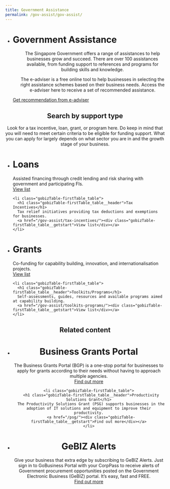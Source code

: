 ```yaml
---
title: Government Assistance
permalink: /gov-assist/gov-assist/
---
```

<div class="gobizfinsup1Table">
  <ul class="gobizfinsup1Table-firstTable">
    <li class="gobizfinsup1Table-firstTable_table">
      <h1 class="gobizfinsup1Table-firstTable_table__header"><strong>Government Assistance</strong></h1>
      <ul class="gobizfinsup1Table-firstTable_table__options">
        <center><p>The Singapore Government offers a range of assistances to help businesses grow and succeed. There are over 100 assistances available, from funding support to references and programs for building skills and knowledge.</p>

<p>The e-adviser is a free online tool to help businesses in selecting the right assistance schemes based on their business needs. Access the e-adviser here to receive a set of recommended assistance.</p></center>
      </ul>
      <a href="https://ea-uat.l1t.molb.gov.sg/"><div class="gobizfinsup1Table-firstTable_table__getstart">Get recommendation from e-adviser</div></a>
    </li>
  </ul>
</div>

<center><h2>Search by support type</h2>

Look for a tax incentive, loan, grant, or program here. Do keep in mind that you will need to meet certain criteria to be eligible for funding support. What you can apply for largely depends on what sector you are in and the growth stage of your business.</center>


<div class="gobizTable">
  <ul class="gobizTable-firstTable">
    <li class="gobizTable-firstTable_table">
      <h1 class="gobizTable-firstTable_table__header">Loans</h1>
      Assisted financing through credit lending and risk sharing with government and participating FIs.
      <a href="/gov-assist/loans/"><div class="gobizTable-firstTable_table__getstart">View list</div></a>
    </li>

    <li class="gobizTable-firstTable_table">
      <h1 class="gobizTable-firstTable_table__header">Tax Incentives</h1>
      Tax relief initiatives providing tax deductions and exemptions for businesses.
      <a href="/gov-assist/tax-incentives/"><div class="gobizTable-firstTable_table__getstart">View list</div></a>
    </li>
  </ul>
</div>

<div class="gobizTable">
  <ul class="gobizTable-firstTable">
    <li class="gobizTable-firstTable_table">
      <h1 class="gobizTable-firstTable_table__header">Grants</h1>
      Co-funding for capability building, innovation, and internationalisation projects.
      <a href="/gov-assist/grants/"><div class="gobizTable-firstTable_table__getstart">View list</div></a>
    </li>

    <li class="gobizTable-firstTable_table">
      <h1 class="gobizTable-firstTable_table__header">Toolkits/Programs</h1>
      Self-assessments, guides, resources and available programs aimed at capability building.
      <a href="/gov-assist/toolkits-programs/"><div class="gobizTable-firstTable_table__getstart">View list</div></a>
    </li>
  </ul>
</div>

<center><h2>Related content</h2>

<div class="gobizTable">
  <ul class="gobizTable-firstTable">
    <li class="gobizTable-firstTable_table">
      <h1 class="gobizTable-firstTable_table__header">Business Grants Portal</h1>
      The Business Grants Portal (BGP) is a one-stop portal for businesses to apply for grants according to their needs without having to approach multiple agencies.
      <a href="/business-grants-portal/"><div class="gobizTable-firstTable_table__getstart">Find out more</div></a>
    </li>

    <li class="gobizTable-firstTable_table">
      <h1 class="gobizTable-firstTable_table__header">Productivity Solutions Grant</h1>
      The Productivity Solutions Grant (PSG) supports businesses in the adoption of IT solutions and equipment to improve their productivity.
      <a href="/psg/"><div class="gobizTable-firstTable_table__getstart">Find out more</div></a>
    </li>
  </ul>
</div>

<div class="gobizTable">
  <ul class="gobizTable-firstTable">
    <li class="gobizTable-firstTable_table">
      <h1 class="gobizTable-firstTable_table__header">GeBIZ Alerts</h1>
      Give your business that extra edge by subscribing to GeBIZ Alerts. Just sign in to GoBusiness Portal with your CorpPass to receive alerts of Government procurement opportunities posted on the Government Electronic Business (GeBIZ) portal. It’s easy, fast and FREE.
      <a href="/gebiz-alerts/"><div class="gobizTable-firstTable_table__getstart">Find out more</div></a>
    </li>
  </ul>
</div>
